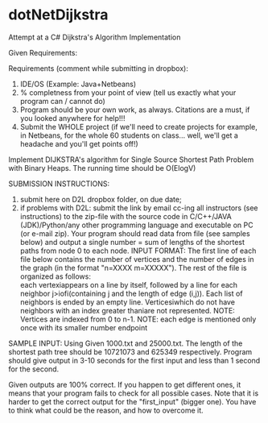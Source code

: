dotNetDijkstra
==============

Attempt at a C# Dijkstra's Algorithm Implementation

Given Requirements:

Requirements (comment while submitting in dropbox):
1) IDE/OS (Example: Java+Netbeans)
2) % completness from your point of view (tell us exactly what your program can / cannot do)
3) Program should be your own work, as always. Citations are a must, if you looked anywhere for help!!!
4) Submit the WHOLE project (if we'll need to create projects for example, in Netbeans, for the whole 60 students on class... well, we'll get a headache and you'll get points off!)

Implement DIJKSTRA's algorithm for Single Source Shortest Path Problem with Binary Heaps. The running time should be O(ElogV)

SUBMISSION INSTRUCTIONS:
1) submit here on D2L dropbox folder, on due date;
2) if problems with D2L: submit the link by email cc-ing all instructors (see instructions) to the zip-file with the source code in C/C++/JAVA (JDK)/Python/any other programming language and executable on PC (or e-mail zip).
Your program should read data from file (see samples below) and output a single number = sum of lengths of the shortest paths from node 0 to each node.
INPUT FORMAT:
	The first line of each file below contains the number of vertices and the number of edges in the graph (in the format "n=XXXX m=XXXXX"). 
	The rest of the file is organized as follows:<br role="presentation">each vertexiappears on a line by itself, followed by a line for each neighbor j&gt;iofi(containing j and the length of edge (i,j)).
	Each list of neighbors is ended by an empty line. Verticesiwhich do not have neighbors with an index greater thaniare not represented.
	NOTE: Vertices are indexed from 0 to n-1.
	NOTE: each edge is mentioned only once with its smaller number endpoint

SAMPLE INPUT:
	Using Given 1000.txt and 25000.txt. The length of the shortest path tree should be 10721073 and 625349 respectively.
	Program should give output in 3-10 seconds for the first input and less than 1 second for the second.

Given outputs are 100% correct.
If you happen to get different ones, it means that your program fails to check for all possible cases.
Note that it is harder to get the correct output for the "first_input" (bigger one). You have to think what could be the reason, and how to overcome it.